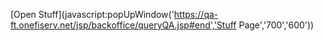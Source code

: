 [Open Stuff](javascript:popUpWindow('https://qa-ft.onefiserv.net/jsp/backoffice/queryQA.jsp#end','Stuff Page','700','600'))
